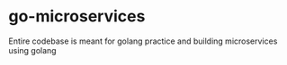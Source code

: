 # go-microservices
Entire codebase is meant for golang practice and building microservices using golang
